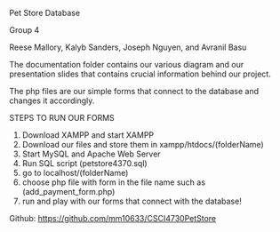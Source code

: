 Pet Store Database

Group 4

Reese Mallory, Kalyb Sanders, Joseph Nguyen, and Avranil Basu

The documentation folder contains our various diagram and our presentation slides that
contains crucial information behind our project.

The php files are our simple forms that connect to the database and changes it accordingly.

STEPS TO RUN OUR FORMS
1. Download XAMPP and start XAMPP
2. Download our files and store them in xampp/htdocs/(folderName)
3. Start MySQL and Apache Web Server
4. Run SQL script (petstore4370.sql)
5. go to localhost/(folderName)
6. choose php file with form in the file name such as (add_payment_form.php)
7. run and play with our forms that connect with the database!


Github: https://github.com/mm10633/CSCI4730PetStore